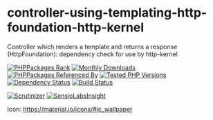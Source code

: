 # controller-using-templating-http-foundation-http-kernel
Controller which renders a template and returns a response (HttpFoundation): dependency check for use by http-kernel

[![PHPPackages Rank](https://phppackages.org/p/symfony-util/controller-using-templating-http-foundation-http-kernel/badge/rank.svg)](https://phppackages.org/p/symfony-util/controller-using-templating-http-foundation-http-kernel)
[![Monthly Downloads](https://poser.pugx.org/symfony-util/controller-using-templating-http-foundation-http-kernel/d/monthly)](https://packagist.org/packages/symfony-util/controller-using-templating-http-foundation-http-kernel)
[![PHPPackages Referenced By](https://phppackages.org/p/symfony-util/controller-using-templating-http-foundation-http-kernel/badge/referenced-by.svg)](https://phppackages.org/p/symfony-util/controller-using-templating-http-foundation-http-kernel)
[![Tested PHP Versions](https://php-eye.com/badge/symfony-util/controller-using-templating-http-foundation-http-kernel/tested.svg)](https://php-eye.com/package/symfony-util/controller-using-templating-http-foundation-http-kernel)
[![Dependency Status](https://www.versioneye.com/php/symfony-util:controller-using-templating-http-foundation-http-kernel/badge)](https://www.versioneye.com/php/symfony-util:controller-using-templating-http-foundation-http-kernel)
[![Build Status](https://travis-ci.org/symfony-util/controller-using-templating-http-foundation-http-kernel.svg?branch=master)](https://travis-ci.org/symfony-util/controller-using-templating-http-foundation-http-kernel)

[![Scrutinizer](https://scrutinizer-ci.com/g/symfony-util/controller-using-templating-http-foundation-http-kernel/badges/quality-score.png?b=master)](https://scrutinizer-ci.com/g/symfony-util/controller-using-templating-http-foundation-http-kernel/?branch=master)
[![SensioLabsInsight](https://insight.sensiolabs.com/projects/20fdf909-deda-46fa-9fb5-dc2cdf778c05/mini.png)](https://insight.sensiolabs.com/projects/20fdf909-deda-46fa-9fb5-dc2cdf778c05)
<!---
[![SensioLabsInsight](https://img.shields.io/sensiolabs/i/20fdf909-deda-46fa-9fb5-dc2cdf778c05.svg)](https://insight.sensiolabs.com/projects/20fdf909-deda-46fa-9fb5-dc2cdf778c05)
-->
Icon: https://material.io/icons/#ic_wallpaper
